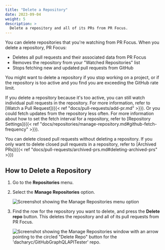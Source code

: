 ```yaml
---
title: "Delete a Repository"
date: 2023-09-04
weight: 5
description: >
  Delete a repository and all of its PRs from PR Focus.
---
```


You can delete repositories that you're watching from PR Focus. When you delete a repository, PR Focus:

- Deletes all pull requests and their associated data from PR Focus
- Removes the repository from your "Watched Repositories" list
- Stops fetching new and updated pull requests from GitHub

You might want to delete a repository if you stop working on a project, or if the repository is too active and you find you are exceeding the GitHub rate limit. 

If you delete a repository because it's too active, you can still watch individual pull requests in the repository. For more information, refer to [Watch a Pull Request]({{< ref "docs/pull-requests/add-pr.md" >}}). Or you could fetch updates from the repository less often. For more information about how to set the fetch interval for a repository, refer to [Repository Settings]({{< ref "docs/repositories/manage-repository.md#github-fetch-frequency" >}}).

You can delete closed pull requests without deleting a repository. If you only want to delete closed pull requests in a repository, refer to [Archived PRs]({{< ref "docs/pull-requests/archived-prs.md#deleting-archived-prs" >}})

## How to Delete a Repository

1. Go to the **Repositories** menu.
2. Select the **Manage Repositories** option.

   ![Screenshot showing the Manage Repositories menu option](/images/manage-repositories-menu-option.png)


3. Find the row for the repository you want to delete, and press the **Delete repo** button. This deletes the repository and all of its pull requests from PR Focus.

   ![Screenshot showing the Manage Repositories window with an arrow pointing to the circled "Delete Repo" button for the 'dacharyc/GitHubGraphQLAPITester' repo.](/images/delete-repo-button.png)
